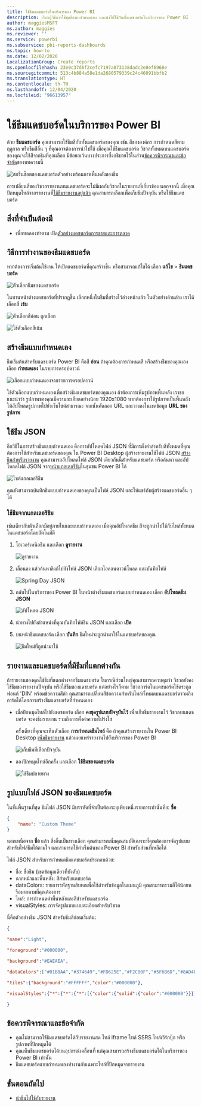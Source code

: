 ```yaml
---
title: ใช้ธีมแดชบอร์ดในบริการของ Power BI
description: เรียนรู้วิธีการใช้ชุดสีแบบกำหนดเอง และนำไปใช้กับทั้งแดชบอร์ดในบริการของ Power BI
author: maggiesMSFT
ms.author: maggies
ms.reviewer: ''
ms.service: powerbi
ms.subservice: pbi-reports-dashboards
ms.topic: how-to
ms.date: 12/02/2020
LocalizationGroup: Create reports
ms.openlocfilehash: 23e0c37d6f2cefc7197a873138dadc2e8ef6968e
ms.sourcegitcommit: 513c4b884a58e1da2680579339c24c46091bbfb2
ms.translationtype: HT
ms.contentlocale: th-TH
ms.lasthandoff: 12/04/2020
ms.locfileid: "96613957"
---
```

# <a name="use-dashboard-themes-in-the-power-bi-service"></a>ใช้ธีมแดชบอร์ดในบริการของ Power BI
ด้วย **ธีมแดชบอร์ด** คุณสามารถใช้ธีมสีกับทั้งแดชบอร์ดของคุณ เช่น สีขององค์กร การกำหนดสีตามฤดูกาล หรือธีมสีอื่น ๆ ที่คุณอาจต้องการนำไปใช้ เมื่อคุณใช้ธีมแดชบอร์ด วิชวลทั้งหมดบนแดชบอร์ดของคุณจะใช้สีจากธีมที่คุณเลือก มีข้อยกเว้นบางประการซึ่งอธิบายไว้ในส่วน[ข้อควรพิจารณาและข้อจำกัด](#considerations-and-limitations)ของบทความนี้

![สกรีนช็อตของแดชบอร์ดตัวอย่างพร้อมภาพพื้นหลังของธีม](media/service-dashboard-themes/power-bi-full-dashboard-theme.png)

การเปลี่ยนสีของวิชวลรายงานบนแดชบอร์ดจะไม่มีผลกับวิชวลในรายงานที่เกี่ยวข้อง นอกจากนี้ เมื่อคุณปักหมุดไทล์จากรายงานที่[ใช้ธีมรายงานอยู่แล้ว](desktop-report-themes.md) คุณสามารถเลือกเพื่อเก็บธีมปัจจุบัน หรือใช้ธีมแดชบอร์ด


## <a name="prerequisites"></a>สิ่งที่จำเป็นต้องมี
* เพื่อทดลองทำตาม เปิด[ตัวอย่างแดชบอร์ดการขายและการตลาด](sample-datasets.md)


## <a name="how-dashboard-themes-work"></a>วิธีการทำงานของธีมแดชบอร์ด
หากต้องการเริ่มต้นใช้งาน ให้เปิดแดชบอร์ดที่คุณสร้างขึ้น หรือสามารถแก้ไขได้ เลือก **แก้ไข** > **ธีมแดชบอร์ด** 

![ตัวเลือกธีมของแดชบอร์ด](media/service-dashboard-themes/power-bi-dashboard-theme.png)

ในบานหน้าต่างแดชบอร์ดที่ปรากฏขึ้น เลือกหนึ่งในธีมที่สร้างไว้ล่วงหน้าแล้ว  ในตัวอย่างด้านล่าง เราได้เลือกสี **เข้ม**

![ตัวเลือกสีอ่อน ถูกเลือก](media/service-dashboard-themes/power-bi-theme-menu.png)

![ใช้ตัวเลือกสีเข้ม](media/service-dashboard-themes/power-bi-theme-dark.png)

## <a name="create-a-custom-theme"></a>สร้างธีมแบบกำหนดเอง

ธีมเริ่มต้นสำหรับแดชบอร์ด Power BI คือสี **อ่อน** ถ้าคุณต้องการกำหนดสี หรือสร้างธีมของคุณเอง เลือก **กำหนดเอง** ในรายการดรอปดาวน์ 

![เลือกแบบกำหนดเองจากรายการดรอปดาวน์](media/service-dashboard-themes/power-bi-theme-custom.png)

ใช้ตัวเลือกแบบกำหนดเองเพื่อสร้างธีมแดชบอร์ดของคุณเอง ถ้าต้องการเพิ่มรูปภาพพื้นหลัง เราขอแนะนำว่า รูปภาพของคุณมีความละเอียดอย่างน้อย 1920x1080 หากต้องการใช้รูปภาพเป็นพื้นหลัง ให้อัปโหลดรูปภาพไปยังเว็บไซต์สาธารณะ จากนั้นคัดลอก URL และวางลงในเขตข้อมูล **URL ของรูปภาพ** 

## <a name="use-a-json-theme"></a>ใช้ธีม JSON
อีกวิธีในการสร้างธีมแบบกำหนดเอง คือการอัปโหลดไฟล์ JSON ที่มีการตั้งค่าสำหรับสีทั้งหมดที่คุณต้องการใช้สำหรับแดชบอร์ดของคุณ ใน Power BI Desktop ผู้สร้างรายงานใช้ไฟล์ JSON [สร้างธีมสำหรับรายงาน](desktop-report-themes.md) คุณสามารถอัปโหลดไฟล์ JSON เดียวกันนี้สำหรับแดชบอร์ด หรือค้นหา และอัปโหลดไฟล์ JSON จาก[หน้าแกลเลอรีธีม](https://community.powerbi.com/t5/Themes-Gallery/bd-p/ThemesGallery)ในชุมชน Power BI ได้ 

![ไซต์แกลเลอรีธีม](media/service-dashboard-themes/power-bi-theme-gallery.png)

คุณยังสามารถบันทึกธีมแบบกำหนดเองของคุณเป็นไฟล์ JSON และให้แชร์กับผู้สร้างแดชบอร์ดอื่น ๆ ได้ 

### <a name="use-a-theme-from-the-theme-gallery"></a>ใช้ธีมจากแกลเลอรีธีม

เช่นเดียวกับตัวเลือกมีอยู่ภายในและแบบกำหนดเอง เมื่อคุณอัปโหลดธีม สีจะถูกนำไปใช้กับไทล์ทั้งหมดในแดชบอร์ดโดยอัตโนมัติ 

1. โฮเวอร์เหนือธีม และเลือก **ดูรายงาน**

    ![ดูรายงาน](media/service-dashboard-themes/power-bi-choose-theme.png)

2. เลื่อนลง แล้วค้นหาลิงก์ไปยังไฟล์ JSON  เลือกไอคอนดาวน์โหลด และบันทึกไฟล์

    ![Spring Day JSON](media/service-dashboard-themes/power-bi-theme-json.png)

3. กลับไปในบริการของ Power BI ในหน้าต่างธีมแดชบอร์ดแบบกำหนดเอง เลือก **อัปโหลดธีม JSON**

    ![อัปโหลด JSON](media/service-dashboard-themes/power-bi-upload-theme.png)

4. นำทางไปยังตำแหน่งที่คุณบันทึกไฟล์ธีม JSON และเลือก **เปิด**

5. บนหน้าธีมแดชบอร์ด เลือก **บันทึก** ธีมใหม่จะถูกนำมาใช้ในแดชบอร์ดของคุณ

    ![ธีมใหม่ที่ถูกนำมาใช้](media/service-dashboard-themes/power-bi-json.png)

## <a name="reports-and-dashboards-with-different-themes"></a>รายงานและแดชบอร์ดที่มีธีมที่แตกต่างกัน

ถ้ารายงานของคุณใช้ธีมที่แตกต่างจากธีมแดชบอร์ด ในกรณีส่วนใหญ่คุณสามารถควบคุมว่า วิชวลยังคงใช้ธีมของรายงานปัจจุบัน หรือใช้ธีมของแดชบอร์ด แต่อย่างไรก็ตาม วิชวลการ์ดในแดชบอร์ดใช้ตระกูลฟอนต์ 'DIN' พร้อมข้อความสีดำ คุณสามารถเปลี่ยนสีข้อความสำหรับไทล์ทั้งหมดบนแดชบอร์ดรวมถึงการ์ดได้โดยการสร้างธีมแดชบอร์ดที่กำหนดเอง

- เมื่อปักหมุดไทล์ไปยังแดชบอร์ด เลือก **คงชุดรูปแบบปัจจุบันไว้** เพื่อเก็บธีมรายงานไว้ วิชวลบนแดชบอร์ด จะคงธีมรายงาน รวมถึงการตั้งค่าความโปร่งใส

    ครั้งเดียวที่คุณจะเห็นตัวเลือก **การกำหนดธีมไทล์** คือ ถ้าคุณสร้างรายงานใน Power BI Desktop [เพิ่มธีมรายงาน](desktop-report-themes.md) แล้วเผยแพร่รายงานไปยังบริการของ Power BI

    ![เก็บธีมที่เลือกปัจจุบัน](media/service-dashboard-themes/power-bi-keep-current.png)

- ลองปักหมุดไทล์อีกครั้ง และเลือก **ใช้ธีมของแดชบอร์ด**

    ![ใช้ธีมปลายทาง](media/service-dashboard-themes/power-bi-use-destination.png)

## <a name="dashboard-theme-json-file-format"></a>รูปแบบไฟล์ JSON ของธีมแดชบอร์ด

ในขั้นพื้นฐานที่สุด ธีมไฟล์ JSON มีบรรทัดที่จำเป็นต้องระบุเพียงหนึ่งรายการเท่านั้นคือ: **ชื่อ**

```json
{
    "name": "Custom Theme"
}
```

นอกเหนือจาก **ชื่อ** แล้ว สิ่งอื่นเป็นทางเลือก คุณสามารถเพิ่มคุณสมบัติเฉพาะที่คุณต้องการจัดรูปแบบสำหรับไฟล์ธีมได้ตามใจ และสามารถใช้ค่าเริ่มต้นของ Power BI สำหรับส่วนที่เหลือได้

ไฟล์ JSON สำหรับการกำหนดธีมแดชบอร์ดประกอบด้วย:

- ชื่อ: ชื่อธีม (เขตข้อมูลเดียวที่บังคับ)
- ฉากหน้าและพื้นหลัง: สีสำหรับแดชบอร์ด
- dataColors: รายการรหัสฐานสิบหกเพื่อใช้สำหรับข้อมูลในแผนภูมิ คุณสามารถรวมสีได้น้อยหรือมากตามที่คุณต้องการ
- ไทล์: การกำหนดค่าพื้นหลังและสีสำหรับแดชบอร์ด
- visualStyles: การจัดรูปแบบแบบละเอียดสำหรับวิชวล

นี่คือตัวอย่างธีม JSON สำหรับธีมสีอ่อนเริ่มต้น:

```json
{

"name":"Light",

"foreground":"#000000",

"background":"#EAEAEA",

"dataColors":["#01B8AA","#374649","#FD625E","#F2C80F","#5F6B6D","#8AD4EB","#FE9666","#A66999"],

"tiles":{"background":"#FFFFFF","color":"#000000"},

"visualStyles":{"*":{"*":{"*":[{"color":{"solid":{"color":"#000000"}}}]}}}

}
```

## <a name="considerations-and-limitations"></a>ข้อควรพิจารณาและข้อจำกัด

* คุณไม่สามารถใช้ธีมแดชบอร์ดได้กับรายงานสด ไทล์ iframe ไทล์ SSRS ไทล์เวิร์กบุ๊ก หรือรูปภาพที่ปักหมุดได้
* คุณเห็นธีมแดชบอร์ดได้บนอุปกรณ์เคลื่อนที่ แต่คุณสามารถสร้างธีมแดชบอร์ดได้ในบริการของ Power BI เท่านั้น
* ธีมแดชบอร์ดแบบกำหนดเองทำงานกับเฉพาะไทล์ที่ปักหมุดจากรายงาน

## <a name="next-steps"></a>ขั้นตอนถัดไป

- [นำธีมไปใช้กับรายงาน](desktop-report-themes.md)
